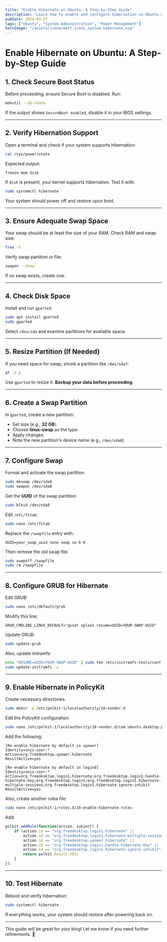 ```yaml
---
title: "Enable Hibernate on Ubuntu: A Step-by-Step Guide"
description: "Learn how to enable and configure hibernation on Ubuntu with this comprehensive guide. Follow step-by-step instructions to set up hibernation properly."
pubDate: 2024-03-27
tags: ["Ubuntu", "System Administration", "Power Management"]
heroImage: "/assets/icone/matt-icons_system-hibernate.svg"
---
```


# Enable Hibernate on Ubuntu: A Step-by-Step Guide  

## 1. Check Secure Boot Status  
Before proceeding, ensure Secure Boot is disabled. Run:  
```bash
mokutil --sb-state
```  
If the output shows `SecureBoot enabled`, disable it in your BIOS settings.

---

## 2. Verify Hibernation Support  
Open a terminal and check if your system supports hibernation:  
```bash
cat /sys/power/state
```  
Expected output:  
```
freeze mem disk
```  
If `disk` is present, your kernel supports hibernation. Test it with:  
```bash
sudo systemctl hibernate
```  
Your system should power off and restore upon boot.

---

## 3. Ensure Adequate Swap Space  
Your swap should be at least the size of your RAM. Check RAM and swap size:  
```bash
free -h
```  
Verify swap partition or file:  
```bash
swapon --show
```  
If no swap exists, create one.

---

## 4. Check Disk Space  
Install and run `gparted`:  
```bash
sudo apt install gparted
sudo gparted
```  
Select `/dev/sda` and examine partitions for available space.

---

## 5. Resize Partition (If Needed)  
If you need space for swap, shrink a partition like `/dev/sda7`:  
```bash
df -h /
```  
Use `gparted` to resize it. **Backup your data before proceeding**.

---

## 6. Create a Swap Partition  
In `gparted`, create a new partition:  
- Set size (e.g., **32 GB**).  
- Choose **linux-swap** as the type.  
- Apply changes.  
- Note the new partition's device name (e.g., `/dev/sda8`).  

---

## 7. Configure Swap  
Format and activate the swap partition:  
```bash
sudo mkswap /dev/sda8
sudo swapon /dev/sda8
```  
Get the **UUID** of the swap partition:  
```bash
sudo blkid /dev/sda8
```  
Edit `/etc/fstab`:  
```bash
sudo nano /etc/fstab
```  
Replace the `/swapfile` entry with:  
```
UUID=your_swap_uuid none swap sw 0 0
```  
Then remove the old swap file:  
```bash
sudo swapoff /swapfile
sudo rm /swapfile
```  

---

## 8. Configure GRUB for Hibernate  
Edit GRUB:  
```bash
sudo nano /etc/default/grub
```  
Modify this line:  
```
GRUB_CMDLINE_LINUX_DEFAULT="quiet splash resume=UUID=YOUR-SWAP-UUID"
```  
Update GRUB:  
```bash
sudo update-grub
```  
Also, update initramfs:  
```bash
echo "RESUME=UUID=YOUR-SWAP-UUID" | sudo tee /etc/initramfs-tools/conf.d/resume
sudo update-initramfs -u
```  

---

## 9. Enable Hibernate in PolicyKit  
Create necessary directories:  
```bash
sudo mkdir -p /etc/polkit-1/localauthority/10-vendor.d
```  
Edit the PolicyKit configuration:  
```bash
sudo nano /etc/polkit-1/localauthority/10-vendor.d/com.ubuntu.desktop.pkla
```  
Add the following:  
```
[Re-enable hibernate by default in upower]
Identity=unix-user:*
Action=org.freedesktop.upower.hibernate
ResultActive=yes

[Re-enable hibernate by default in logind]
Identity=unix-user:*
Action=org.freedesktop.login1.hibernate;org.freedesktop.login1.handle-hibernate-key;org.freedesktop.login1;org.freedesktop.login1.hibernate-multiple-sessions;org.freedesktop.login1.hibernate-ignore-inhibit
ResultActive=yes
```  

Also, create another rules file:  
```bash
sudo nano /etc/polkit-1/rules.d/10-enable-hibernate.rules
```  
Add:  
```js
polkit.addRule(function(action, subject) {
    if (action.id == "org.freedesktop.login1.hibernate" || 
        action.id == "org.freedesktop.login1.hibernate-multiple-sessions" || 
        action.id == "org.freedesktop.upower.hibernate" || 
        action.id == "org.freedesktop.login1.handle-hibernate-key" || 
        action.id == "org.freedesktop.login1.hibernate-ignore-inhibit") {
        return polkit.Result.YES;
    }
});
```  

---

## 10. Test Hibernate  
Reboot and verify hibernation:  
```bash
sudo systemctl hibernate
```  
If everything works, your system should restore after powering back on.

---

This guide will be great for your blog! Let me know if you need further refinements. 🚀
